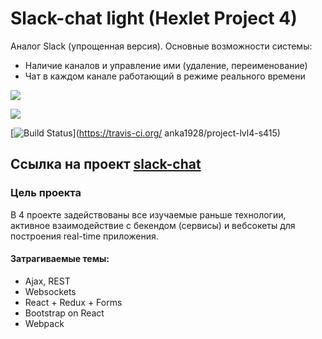 # Slack-chat light (Hexlet Project 4)

Аналог Slack (упрощенная версия). 
Основные возможности системы:

* Наличие каналов и управление ими (удаление, переименование)
* Чат в каждом канале работающий в режиме реального времени

<a href="https://codeclimate.com/github/codeclimate/codeclimate/maintainability"><img src="https://api.codeclimate.com/v1/badges/a99a88d28ad37a79dbf6/maintainability" /></a>

<a href="https://codeclimate.com/github/codeclimate/codeclimate/test_coverage"><img src="https://api.codeclimate.com/v1/badges/a99a88d28ad37a79dbf6/test_coverage" /></a>

[![Build Status](https://travis-ci.org/anka1928/project-lvl4-s415.svg?branch=master)](https://travis-ci.org/ anka1928/project-lvl4-s415)

## Ссылка на проект [slack-chat](http://)

### Цель проекта
В 4 проекте задействованы все изучаемые раньше технологии, активное взаимодействие с бекендом (сервисы) и вебсокеты для построения real-time приложения.

#### Затрагиваемые темы:

* Ajax, REST
* Websockets
* React + Redux + Forms
* Bootstrap on React
* Webpack


